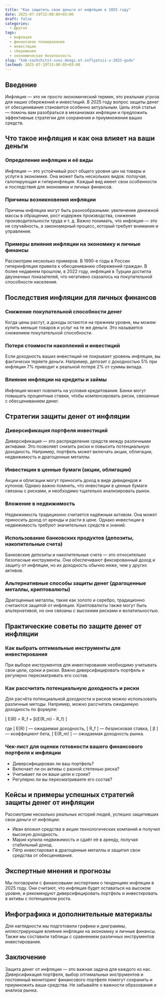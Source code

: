 ```yaml
---
title: "Как защитить свои деньги от инфляции в 2025 году"
date: 2025-07-19T15:00:05+03:00
draft: false
categories:
  - Другое
tags:
  - инфляция
  - финансовое планирование
  - инвестиции
  - сбережения
  - экономическая безопасность
slug: "kak-zashchitit-svoi-dengi-ot-inflyatsii-v-2025-godu"
lastmod: 2025-07-19T15:00:05+03:00
---
```


## Введение

Инфляция — это не просто экономический термин, это реальная угроза для наших сбережений и инвестиций. В 2025 году вопрос защиты денег от обесценивания становится особенно актуальным. Цель этой статьи — помочь вам разобраться в механизмах инфляции и предложить эффективные стратегии для сохранения и приумножения ваших средств.

## Что такое инфляция и как она влияет на ваши деньги

### Определение инфляции и её виды

Инфляция — это устойчивый рост общего уровня цен на товары и услуги в экономике. Она может быть нескольких видов: ползучая, галопирующая и гиперинфляция. Каждый вид имеет свои особенности и последствия для экономики и личных финансов.

### Причины возникновения инфляции

Причины инфляции могут быть разнообразными: увеличение денежной массы в обращении, рост издержек производства, снижение производительности труда и т. д. Важно понимать, что инфляция — это не случайность, а закономерный процесс, который требует внимания и управления.

### Примеры влияния инфляции на экономику и личные финансы

Рассмотрим несколько примеров. В 1990-е годы в России гиперинфляция привела к обесцениванию сбережений граждан. В более недавнем прошлом, в 2022 году, инфляция в Турции достигла двузначных показателей, что негативно сказалось на покупательной способности населения.

## Последствия инфляции для личных финансов

### Снижение покупательной способности денег

Когда цены растут, а доходы остаются на прежнем уровне, мы можем купить меньше товаров и услуг на те же деньги. Это называется снижением покупательной способности.

### Потеря стоимости накоплений и инвестиций

Если доходность ваших инвестиций не покрывает уровень инфляции, вы фактически теряете деньги. Например, депозит с доходностью 5% при инфляции 7% приводит к реальной потере 2% от суммы вклада.

### Влияние инфляции на кредиты и займы

Инфляция может повлиять на условия кредитования. Банки могут повышать процентные ставки, чтобы компенсировать риски, связанные с обесцениванием денег.

## Стратегии защиты денег от инфляции

### Диверсификация портфеля инвестиций

Диверсификация — это распределение средств между различными активами. Это позволяет снизить риски и повысить потенциальную доходность. Например, портфель может включать акции, облигации, недвижимость и драгоценные металлы.

### Инвестиции в ценные бумаги (акции, облигации)

Акции и облигации могут приносить доход в виде дивидендов и купонов. Однако важно помнить, что инвестиции в ценные бумаги связаны с рисками, и необходимо тщательно анализировать рынок.

### Вложение в недвижимость

Недвижимость традиционно считается надёжным активом. Она может приносить доход от аренды и расти в цене. Однако инвестиции в недвижимость требуют значительных средств и знаний.

### Использование банковских продуктов (депозиты, накопительные счета)

Банковские депозиты и накопительные счета — это относительно безопасные инструменты. Они обеспечивают фиксированный доход и защиту от инфляции, но их доходность обычно ниже, чем у других активов.

### Альтернативные способы защиты денег (драгоценные металлы, криптовалюты)

Драгоценные металлы, такие как золото и серебро, традиционно считаются защитой от инфляции. Криптовалюты также могут быть альтернативой, но они связаны с высокими рисками и волатильностью.

## Практические советы по защите денег от инфляции

### Как выбрать оптимальные инструменты для инвестирования

При выборе инструментов для инвестирования необходимо учитывать свои цели, сроки и риски. Важно диверсифицировать портфель и регулярно пересматривать его состав.

### Как рассчитать потенциальную доходность и риски

Для расчёта потенциальной доходности и рисков можно использовать различные методы. Например, можно рассчитать ожидаемую доходность по формуле:

[ E(R) = R_f + β(E(R_m) - R_f) ]

где [ E(R) ] — ожидаемая доходность, [ R_f ] — безрисковая ставка, [ β ] — коэффициент бета, [ E(R_m) ] — ожидаемая доходность рынка.

### Чек-лист для оценки готовности вашего финансового портфеля к инфляции

- Диверсифицирован ли ваш портфель?
- Включает ли он активы с разной степенью риска?
- Учитывает ли он ваши цели и сроки?
- Регулярно ли вы пересматриваете его состав?

## Кейсы и примеры успешных стратегий защиты денег от инфляции

Рассмотрим несколько реальных историй людей, успешно защитивших свои деньги от инфляции:

- Иван вложил средства в акции технологических компаний и получил высокую доходность.
- Мария купила недвижимость и сдаёт её в аренду, получая стабильный доход.
- Пётр инвестировал в драгоценные металлы и защитил свои средства от обесценивания.

## Экспертные мнения и прогнозы

Мы поговорили с финансовыми экспертами о тенденциях инфляции в 2025 году. Они считают, что инфляция будет оставаться на высоком уровне, и рекомендуют диверсифицировать портфель и инвестировать в активы с потенциалом роста.

## Инфографика и дополнительные материалы

Для наглядности мы подготовили графики и диаграммы, иллюстрирующие влияние инфляции на экономику и личные финансы. Также мы составили таблицы с сравнением различных инструментов инвестирования.

## Заключение

Защита денег от инфляции — это важная задача для каждого из нас. Диверсификация портфеля, выбор оптимальных инструментов и постоянный мониторинг финансового портфеля помогут сохранить и приумножить ваши средства. Не забывайте о важности образования и анализа рынка.
